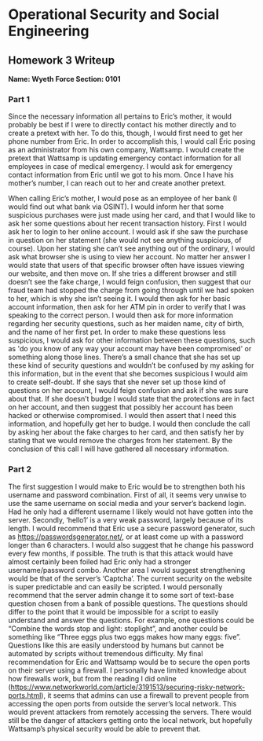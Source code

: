 # Operational Security and Social Engineering

## Homework 3 Writeup

**Name: Wyeth Force	Section: 0101**

### Part 1

Since the necessary information all pertains to Eric’s mother, it would probably be best if I were to directly contact his mother directly and to create a pretext with her.  To do this, 
though, I would first need to get her phone number from Eric.  In order to accomplish this, I would call Eric posing as an administrator from his own company, Wattsamp.  I would create the 
pretext that Wattsamp is updating emergency contact information for all employees in case of medical emergency.  I would ask for emergency contact information from Eric until we got to 
his mom.  Once I have his mother’s number, I can reach out to her and create another pretext.

When calling Eric’s mother, I would pose as an employee of her bank (I would find out what bank via OSINT).  I would inform her that some suspicious purchases were just made using her card, and that I would like to ask her 
some questions about her recent transaction history.  First I would ask her to login to her online account.  I would ask if she saw the purchase in question on her statement (she would 
not see anything suspicious, of course).  Upon her stating she can’t see anything out of the ordinary, I would ask what browser she is using to view her account.  No matter her answer I 
would state that users of that specific browser often have issues viewing our website, and then move on.  If she tries a different browser and still doesn’t see the fake charge, I would 
feign confusion, then suggest that our fraud team had stopped the charge from going through until we had spoken to her, which is why she isn’t seeing it.  I would then ask for 
her basic account information, then ask for her ATM pin in order to verify that I was speaking to the correct person.  I would then ask for more information regarding her security 
questions, such as her maiden name, city of birth, and the name of her first pet.  In order to make these questions less suspicious, I would ask for other information between these 
questions, such as 'do you know of any way your account may have been compromised' or something along those lines.  There’s a small chance that she has set up these kind of security 
questions and wouldn’t be confused by my asking for this information, but in the event that she becomes suspicious I would aim to create self-doubt.  If she says that she never set up 
those kind of questions on her account, I would feign confusion and ask if she was sure about that.  If she doesn’t budge I would state that the protections are in fact on her account, 
and then suggest that possibly her account has been hacked or otherwise compromised.  I would then assert that I need this information, and hopefully get her to budge.  I would then 
conclude the call by asking her about the fake charges to her card, and then satisfy her by stating that we would remove the charges from her statement.  By the conclusion of this call I 
will have gathered all necessary information.


### Part 2

The first suggestion I would make to Eric would be to strengthen both his username and password combination.  First of all, it seems very unwise to use the same username on social media and your server’s backend login.  Had he only had a different username I likely would not have gotten into the server.  Secondly, ‘hello1’ is a very weak password, largely because of its length.  I would recommend that Eric use a secure password generator, such as https://passwordsgenerator.net/, or at least come up with a password longer than 6 characters.  I would also suggest that he change his password every few months, if possible.  The truth is that this attack would have almost certainly been foiled had Eric only had a stronger username/password combo.
Another area I would suggest strengthening would be that of the server’s ‘Captcha’.  The current security on the website is super predictable and can easily be scripted.  I would personally recommend that the server admin change it to some sort of text-base question chosen from a bank of possible questions.  The questions should differ to the point that it would be impossible for a script to easily understand and answer the questions.  For example, one questions could be “Combine the words stop and light: stoplight”, and another could be something like “Three eggs plus two eggs makes how many eggs: five”.  Questions like this are easily understood by humans but cannot be automated by scripts without tremendous difficulty.
My final recommendation for Eric and Wattsamp would be to secure the open ports on their server using a firewall.  I personally have limited knowledge about how firewalls work, but from the reading I did online (https://www.networkworld.com/article/3191513/securing-risky-network-ports.html), it seems that admins can use a firewall to prevent people from accessing the open ports from outside the server’s local network.  This would prevent attackers from remotely accessing the servers.  There would still be the danger of attackers getting onto the local network, but hopefully Wattsamp’s physical security would be able to prevent that.

